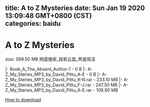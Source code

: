 
title: A to Z Mysteries
date: Sun Jan 19 2020 13:09:48 GMT+0800 (CST)    
categories: baidu
---

# A to Z Mysteries
size: 589.50 MB
 网盘搜索_探索云盘_界面简洁
 
|- Book_A_The_Absent_Author-1 - 0 B
|- A-Z_My_Steries_MP3_by_David_Pittu_A-E - 0 B
|- A-Z_My_Steries_MP3_by_David_Pittu_K-N.rar - 233.10 MB
|- A-Z_My_Steries_MP3_by_David_Pittu_F-J.rar - 247.50 MB
|- A-Z_My_Steries_MP3_by_David_Pittu_A-E.rar - 108.90 MB

[How to download](https://bpcam.bemobtrk.com/go/2ceec3aa-1ca2-46d6-b9ff-aaa5c184517c?jno=181)